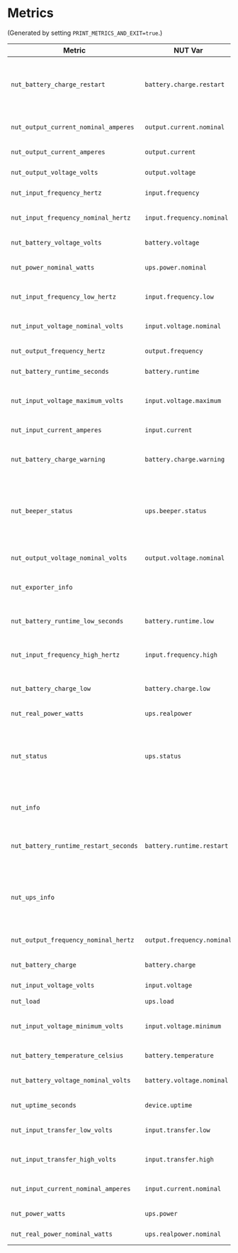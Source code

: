 # Metrics

(Generated by setting `PRINT_METRICS_AND_EXIT=true`.)

| Metric | NUT Var | Unit | Description |
| - | - | - | - |
| `nut_battery_charge_restart` | `battery.charge.restart` |  | Battery level threshold for restarting after power-off. (0-1) |
| `nut_output_current_nominal_amperes` | `output.current.nominal` | `A` | Output current (nominal). |
| `nut_output_current_amperes` | `output.current` | `A` | Output current. |
| `nut_output_voltage_volts` | `output.voltage` | `V` | Output voltage. |
| `nut_input_frequency_hertz` | `input.frequency` | `Hz` | Input frequency. |
| `nut_input_frequency_nominal_hertz` | `input.frequency.nominal` | `Hz` | Input frequency (nominal). |
| `nut_battery_voltage_volts` | `battery.voltage` | `V` | Battery voltage. |
| `nut_power_nominal_watts` | `ups.power.nominal` | `W` | Apparent power (nominal). |
| `nut_input_frequency_low_hertz` | `input.frequency.low` | `Hz` | Input frequency (low). |
| `nut_input_voltage_nominal_volts` | `input.voltage.nominal` | `V` | Input voltage (nominal). |
| `nut_output_frequency_hertz` | `output.frequency` | `Hz` | Output frequency. |
| `nut_battery_runtime_seconds` | `battery.runtime` | `s` | Battery runtime. |
| `nut_input_voltage_maximum_volts` | `input.voltage.maximum` | `V` | Input voltage (maximum seen). |
| `nut_input_current_amperes` | `input.current` | `A` | Input current. |
| `nut_battery_charge_warning` | `battery.charge.warning` |  | Battery level threshold for warning state. (0-1) |
| `nut_beeper_status` | `ups.beeper.status` |  | If the beeper is enabled. Unknown (0), enabled (1), disabled (2) or muted (3). |
| `nut_output_voltage_nominal_volts` | `output.voltage.nominal` | `V` | Output voltage (nominal). |
| `nut_exporter_info` |  |  | Metadata about the exporter. |
| `nut_battery_runtime_low_seconds` | `battery.runtime.low` | `s` | Battery runtime threshold for state low. |
| `nut_input_frequency_high_hertz` | `input.frequency.high` | `Hz` | Input frequency (high). |
| `nut_battery_charge_low` | `battery.charge.low` |  | Battery level threshold for low state. (0-1) |
| `nut_real_power_watts` | `ups.realpower` | `W` | Real power. |
| `nut_status` | `ups.status` |  | UPS status. Unknown (0), on line (1, "OL"), on battery (2, "OB"), or low battery (3, "LB"). |
| `nut_info` |  |  | Metadata about the NUT server. |
| `nut_battery_runtime_restart_seconds` | `battery.runtime.restart` | `s` | Battery runtime threshold for restart after power-off. |
| `nut_ups_info` |  |  | Metadata about the UPS (e.g. model, battery type, location). |
| `nut_output_frequency_nominal_hertz` | `output.frequency.nominal` | `Hz` | Output frequency (nominal). |
| `nut_battery_charge` | `battery.charge` |  | Battery level. (0-1) |
| `nut_input_voltage_volts` | `input.voltage` | `V` | Input voltage. |
| `nut_load` | `ups.load` |  | Load. (0-1) |
| `nut_input_voltage_minimum_volts` | `input.voltage.minimum` | `V` | Input voltage (minimum seen). |
| `nut_battery_temperature_celsius` | `battery.temperature` | `degrees C` | Battery temperature. |
| `nut_battery_voltage_nominal_volts` | `battery.voltage.nominal` | `V` | Battery voltage (nominal). |
| `nut_uptime_seconds` | `device.uptime` | `s` | Device uptime. |
| `nut_input_transfer_low_volts` | `input.transfer.low` | `V` | Input lower transfer threshold. |
| `nut_input_transfer_high_volts` | `input.transfer.high` | `V` | Input upper transfer threshold. |
| `nut_input_current_nominal_amperes` | `input.current.nominal` | `A` | Input current (nominal). |
| `nut_power_watts` | `ups.power` | `W` | Apparent power. |
| `nut_real_power_nominal_watts` | `ups.realpower.nominal` | `W` | Real power (nominal). |
